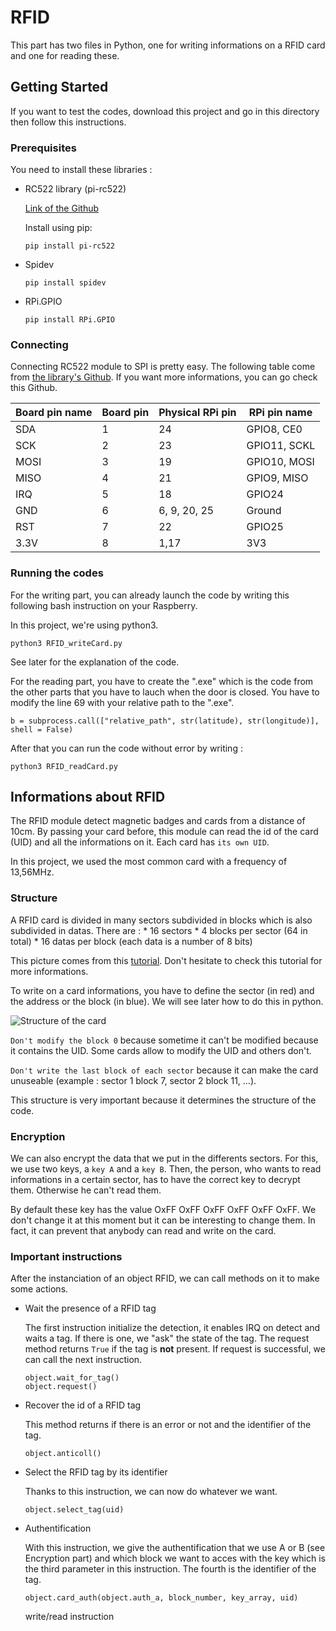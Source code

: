 # RFID

This part has two files in Python, one for writing informations on a RFID card and one for reading these.

## Getting Started

If you want to test the codes, download this project and go in this directory then follow this instructions.

### Prerequisites

You need to install these libraries :

* RC522 library (pi-rc522)

    [Link of the Github](https://github.com/ondryaso/pi-rc522 "Named link title")

    Install using pip:

    ```
    pip install pi-rc522
    ```
* Spidev

    ```
    pip install spidev
    ```

* RPi.GPIO

    ```
    pip install RPi.GPIO
    ```

### Connecting
Connecting RC522 module to SPI is pretty easy. The following table come from [the library's Github](https://github.com/ondryaso/pi-rc522).
If you want more informations, you can go check this Github.

| Board pin name | Board pin | Physical RPi pin | RPi pin name |
|----------------|-----------|------------------|--------------|
| SDA            | 1         | 24               | GPIO8, CE0   |
| SCK            | 2         | 23               | GPIO11, SCKL |
| MOSI           | 3         | 19               | GPIO10, MOSI |
| MISO           | 4         | 21               | GPIO9, MISO  |
| IRQ            | 5         | 18               | GPIO24       |
| GND            | 6         | 6, 9, 20, 25     | Ground       |
| RST            | 7         | 22               | GPIO25       |
| 3.3V           | 8         | 1,17             | 3V3          |

### Running the codes

For the writing part, you can already launch the code by writing this following bash instruction on your Raspberry.

In this project, we're using python3.

```
python3 RFID_writeCard.py
```
See later for the explanation of the code.

For the reading part, you have to create the ".exe" which is the code from the other parts that you have to lauch when the door is closed.
You have to modify the line 69 with your relative path to the ".exe".

```
b = subprocess.call(["relative_path", str(latitude), str(longitude)], shell = False)
```

After that you can run the code without error by writing :

```
python3 RFID_readCard.py
```

## Informations about RFID

The RFID module detect magnetic badges and cards from a distance of 10cm. By passing your card before, this module can read the id of the card (UID) and all the informations on it. Each card has `its own UID`.

In this project, we used the most common card with a frequency of 13,56MHz.

### Structure

A RFID card is divided in many sectors subdivided in blocks which is also subdivided in datas.
There are : * 16 sectors
            * 4 blocks per sector (64 in total)
            * 16 datas per block (each data is a number of 8 bits)

This picture comes from this [tutorial](https://plaisirarduino.fr/rfid-avec-arduino/). Don't hesitate to check this tutorial for more informations.

To write on a card informations, you have to define the sector (in red) and the address or the block (in blue). We will see later how to do this in python. 

![Structure of the card](https://plaisirarduino.fr/arduino/wp-content/uploads/2018/07/contenue-RFID.png "RFID card structure")

`Don't modify the block 0` because sometime it can't be modified because it contains the UID. Some cards allow to modify the UID and others don't.

`Don't write the last block of each sector` because it can make the card unuseable (example : sector 1 block 7, sector 2 block 11, ...).

This structure is very important because it determines the structure of the code.

### Encryption

We can also encrypt the data that we put in the differents sectors. For this, we use two keys, a `key A` and a `key B`. Then, the person, who wants to read informations in a certain sector, has to have the correct key to decrypt them. Otherwise he can't read them.

By default these key has the value OxFF OxFF OxFF OxFF OxFF OxFF. We don't change it at this moment but it can be interesting to change them. In fact, it can prevent that anybody can read and write on the card.

### Important instructions

After the instanciation of an object RFID, we can call methods on it to make some actions.

* Wait the presence of a RFID tag

    The first instruction initialize the detection, it enables IRQ on detect and waits a tag. If there is one, we "ask" the state of the tag. The request method returns `True` if the tag is **not** present. If request is successful, we can call the next instruction.

    ```
    object.wait_for_tag()
    object.request()
    ```
* Recover the id of a RFID tag

    This method returns if there is an error or not and the identifier of the tag.

    ```
    object.anticoll()
    ```

* Select the RFID tag by its identifier

    Thanks to this instruction, we can now do whatever we want.

    ```
    object.select_tag(uid)
    ```

* Authentification

    With this instruction, we give the authentification that we use A or B (see Encryption part) and which block we want to acces with the key which is the third parameter in this instruction. The fourth is the identifier of the tag. 

    ```
    object.card_auth(object.auth_a, block_number, key_array, uid)
    ```

    write/read instruction

